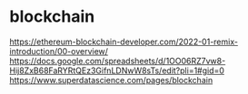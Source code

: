 # blockchain


https://ethereum-blockchain-developer.com/2022-01-remix-introduction/00-overview/
https://docs.google.com/spreadsheets/d/1OO06RZ7vw8-Hij8ZxB68FaRYRtQEz3GifnLDNwW8sTs/edit?pli=1#gid=0
https://www.superdatascience.com/pages/blockchain

